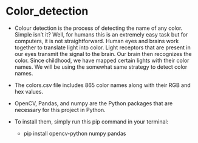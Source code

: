 # Color_detection
- Colour detection is the process of detecting the name of any color. Simple isn’t it? Well, for humans this is an extremely easy task but for computers, it is not straightforward. Human eyes and brains work together to translate light into color. Light receptors that are present in our eyes transmit the signal to the brain. Our brain then recognizes the color. Since childhood, we have mapped certain lights with their color names. We will be using the somewhat same strategy to detect color names. <br/>
- The colors.csv file includes 865 color names along with their RGB and hex values.<br/>
- OpenCV, Pandas, and numpy are the Python packages that are necessary for this project in Python.<br/>
- To install them, simply run this pip command in your terminal:

    * pip install opencv-python numpy pandas 
